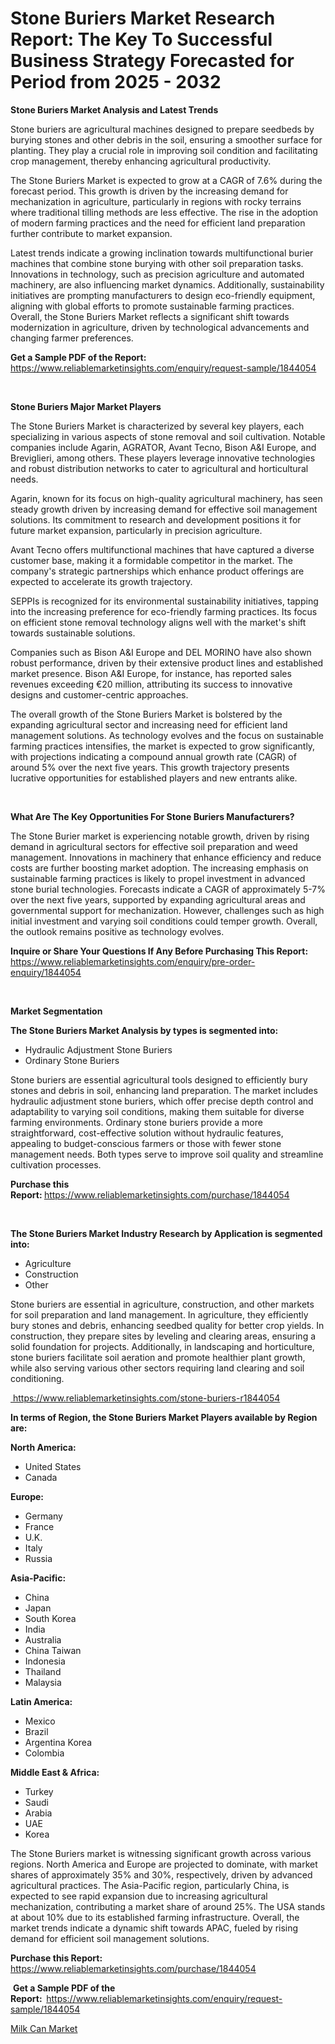 <p><h1>Stone Buriers Market Research Report: The Key To Successful Business Strategy Forecasted for Period from 2025 - 2032</h1></p><p><strong>Stone Buriers Market Analysis and Latest Trends</strong></p>
<p><p>Stone buriers are agricultural machines designed to prepare seedbeds by burying stones and other debris in the soil, ensuring a smoother surface for planting. They play a crucial role in improving soil condition and facilitating crop management, thereby enhancing agricultural productivity.</p><p>The Stone Buriers Market is expected to grow at a CAGR of 7.6% during the forecast period. This growth is driven by the increasing demand for mechanization in agriculture, particularly in regions with rocky terrains where traditional tilling methods are less effective. The rise in the adoption of modern farming practices and the need for efficient land preparation further contribute to market expansion. </p><p>Latest trends indicate a growing inclination towards multifunctional burier machines that combine stone burying with other soil preparation tasks. Innovations in technology, such as precision agriculture and automated machinery, are also influencing market dynamics. Additionally, sustainability initiatives are prompting manufacturers to design eco-friendly equipment, aligning with global efforts to promote sustainable farming practices. Overall, the Stone Buriers Market reflects a significant shift towards modernization in agriculture, driven by technological advancements and changing farmer preferences.</p></p>
<p><strong>Get a Sample PDF of the Report:&nbsp;</strong> <a href="https://www.reliablemarketinsights.com/enquiry/request-sample/1844054?utm_campaign=2210&utm_medium=2&utm_source=Github&utm_content=ia&utm_term=09042025&utm_id=stone-buriers">https://www.reliablemarketinsights.com/enquiry/request-sample/1844054</a></p>
<p>&nbsp;</p>
<p><strong>Stone Buriers Major Market Players</strong></p>
<p><p>The Stone Buriers Market is characterized by several key players, each specializing in various aspects of stone removal and soil cultivation. Notable companies include Agarin, AGRATOR, Avant Tecno, Bison A&I Europe, and Breviglieri, among others. These players leverage innovative technologies and robust distribution networks to cater to agricultural and horticultural needs.</p><p>Agarin, known for its focus on high-quality agricultural machinery, has seen steady growth driven by increasing demand for effective soil management solutions. Its commitment to research and development positions it for future market expansion, particularly in precision agriculture.</p><p>Avant Tecno offers multifunctional machines that have captured a diverse customer base, making it a formidable competitor in the market. The company's strategic partnerships which enhance product offerings are expected to accelerate its growth trajectory.</p><p>SEPPIs is recognized for its environmental sustainability initiatives, tapping into the increasing preference for eco-friendly farming practices. Its focus on efficient stone removal technology aligns well with the market's shift towards sustainable solutions.</p><p>Companies such as Bison A&I Europe and DEL MORINO have also shown robust performance, driven by their extensive product lines and established market presence. Bison A&I Europe, for instance, has reported sales revenues exceeding €20 million, attributing its success to innovative designs and customer-centric approaches.</p><p>The overall growth of the Stone Buriers Market is bolstered by the expanding agricultural sector and increasing need for efficient land management solutions. As technology evolves and the focus on sustainable farming practices intensifies, the market is expected to grow significantly, with projections indicating a compound annual growth rate (CAGR) of around 5% over the next five years. This growth trajectory presents lucrative opportunities for established players and new entrants alike.</p></p>
<p>&nbsp;</p>
<p><strong>What Are The Key Opportunities For Stone Buriers Manufacturers?</strong></p>
<p><p>The Stone Burier market is experiencing notable growth, driven by rising demand in agricultural sectors for effective soil preparation and weed management. Innovations in machinery that enhance efficiency and reduce costs are further boosting market adoption. The increasing emphasis on sustainable farming practices is likely to propel investment in advanced stone burial technologies. Forecasts indicate a CAGR of approximately 5-7% over the next five years, supported by expanding agricultural areas and governmental support for mechanization. However, challenges such as high initial investment and varying soil conditions could temper growth. Overall, the outlook remains positive as technology evolves.</p></p>
<p><strong>Inquire or Share Your Questions If Any Before Purchasing This Report:</strong> <a href="https://www.reliablemarketinsights.com/enquiry/pre-order-enquiry/1844054?utm_campaign=2210&utm_medium=2&utm_source=Github&utm_content=ia&utm_term=09042025&utm_id=stone-buriers">https://www.reliablemarketinsights.com/enquiry/pre-order-enquiry/1844054</a></p>
<p>&nbsp;</p>
<p><strong>Market Segmentation</strong></p>
<p><strong>The Stone Buriers Market Analysis by types is segmented into:</strong></p>
<p><ul><li>Hydraulic Adjustment Stone Buriers</li><li>Ordinary Stone Buriers</li></ul></p>
<p><p>Stone buriers are essential agricultural tools designed to efficiently bury stones and debris in soil, enhancing land preparation. The market includes hydraulic adjustment stone buriers, which offer precise depth control and adaptability to varying soil conditions, making them suitable for diverse farming environments. Ordinary stone buriers provide a more straightforward, cost-effective solution without hydraulic features, appealing to budget-conscious farmers or those with fewer stone management needs. Both types serve to improve soil quality and streamline cultivation processes.</p></p>
<p><strong>Purchase this Report:&nbsp;</strong><a href="https://www.reliablemarketinsights.com/purchase/1844054?utm_campaign=2210&utm_medium=2&utm_source=Github&utm_content=ia&utm_term=09042025&utm_id=stone-buriers">https://www.reliablemarketinsights.com/purchase/1844054</a></p>
<p>&nbsp;</p>
<p><strong>The Stone Buriers Market Industry Research by Application is segmented into:</strong></p>
<p><ul><li>Agriculture</li><li>Construction</li><li>Other</li></ul></p>
<p><p>Stone buriers are essential in agriculture, construction, and other markets for soil preparation and land management. In agriculture, they efficiently bury stones and debris, enhancing seedbed quality for better crop yields. In construction, they prepare sites by leveling and clearing areas, ensuring a solid foundation for projects. Additionally, in landscaping and horticulture, stone buriers facilitate soil aeration and promote healthier plant growth, while also serving various other sectors requiring land clearing and soil conditioning.</p></p>
<p><a href="https://www.reliablemarketinsights.com/stone-buriers-r1844054?utm_campaign=2210&utm_medium=2&utm_source=Github&utm_content=ia&utm_term=09042025&utm_id=stone-buriers">&nbsp;https://www.reliablemarketinsights.com/stone-buriers-r1844054</a></p>
<p><strong>In terms of Region, the Stone Buriers Market Players available by Region are:</strong></p>
<p>
    <p> <strong> North America: </strong>
        <ul>
            <li>United States</li>
            <li>Canada</li>
        </ul>
        </p> 
    <p> <strong> Europe: </strong>
        <ul>
            <li>Germany</li>
            <li>France</li>
            <li>U.K.</li>
            <li>Italy</li>
            <li>Russia</li>
        </ul>
        </p> 
    <p> <strong> Asia-Pacific: </strong>
        <ul>
            <li>China</li>
            <li>Japan</li>
            <li>South Korea</li>
            <li>India</li>
            <li>Australia</li>
            <li>China Taiwan</li>
            <li>Indonesia</li>
            <li>Thailand</li>
            <li>Malaysia</li>
        </ul>
        </p> 
    <p> <strong> Latin America: </strong>
        <ul>
            <li>Mexico</li>
            <li>Brazil</li>
            <li>Argentina Korea</li>
            <li>Colombia</li>
        </ul>
        </p> 
    <p> <strong> Middle East & Africa: </strong>
        <ul>
            <li>Turkey</li>
            <li>Saudi</li>
            <li>Arabia</li>
            <li>UAE</li>
            <li>Korea</li>
        </ul>
    </p>
    </p>
<p><p>The Stone Buriers market is witnessing significant growth across various regions. North America and Europe are projected to dominate, with market shares of approximately 35% and 30%, respectively, driven by advanced agricultural practices. The Asia-Pacific region, particularly China, is expected to see rapid expansion due to increasing agricultural mechanization, contributing a market share of around 25%. The USA stands at about 10% due to its established farming infrastructure. Overall, the market trends indicate a dynamic shift towards APAC, fueled by rising demand for efficient soil management solutions.</p></p>
<p><strong>Purchase this Report: </strong><a href="https://www.reliablemarketinsights.com/purchase/1844054?utm_campaign=2210&utm_medium=2&utm_source=Github&utm_content=ia&utm_term=09042025&utm_id=stone-buriers">https://www.reliablemarketinsights.com/purchase/1844054</a></p>
<p>&nbsp;<strong>Get a Sample PDF of the Report:&nbsp;&nbsp;</strong><a href="https://www.reliablemarketinsights.com/enquiry/request-sample/1844054?utm_campaign=2210&utm_medium=2&utm_source=Github&utm_content=ia&utm_term=09042025&utm_id=stone-buriers">https://www.reliablemarketinsights.com/enquiry/request-sample/1844054</a></p>
<p><strong></strong></p>
<p><p><a href="https://github.com/prosalinda88/Market-Research-Report-List-7/blob/main/milk-can-market.md?utm_campaign=2210&utm_medium=2&utm_source=Github&utm_content=ia&utm_term=09042025&utm_id=stone-buriers">Milk Can Market</a></p></p>